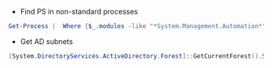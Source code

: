 - Find PS in non-standard processes
```powershell
Get-Process |  Where {$_.modules -like "*System.Management.Automation*"} | Select name,id,modules | Format-List
```

- Get AD subnets
```powershell
[System.DirectoryServices.ActiveDirectory.Forest]::GetCurrentForest().Sites.Subnets
```
